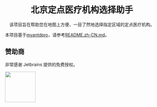 <h1 align="center">北京定点医疗机构选择助手</h1>

<div align="center">

该项目旨在帮助您在地图上方便、一目了然地选择指定区域的定点医疗机构。

</div>

本项目基于[myantdpro](https://github.com/hankaibo/myantdpro)，请参考[README.zh-CN.md](https://github.com/hankaibo/myantdpro/blob/master/README.zh-CN.md)。

## 赞助商

非常感谢 Jetbrains 提供的免费授权。

<a href="https://www.jetbrains.com/" target="_blank"><img src="https://www.jetbrains.com/company/brand/img/logo1.svg" width="100"></a>
